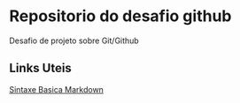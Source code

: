 # Repositorio do desafio github
Desafio de projeto sobre Git/Github

## Links Uteis
[Sintaxe Basica Markdown](https://www.markdownguide.org/basic-syntax/)
